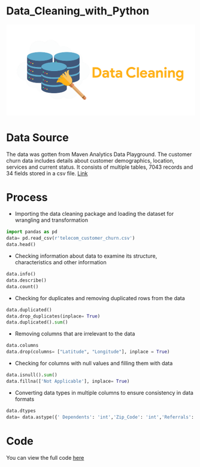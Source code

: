 # Data_Cleaning_with_Python
![](Intro_Image.png)

# Data Source
The data was gotten from Maven Analytics Data Playground. The customer churn data includes details about customer demographics, location, services and current status. It consists of multiple tables, 7043 records and 34 fields stored in a csv file. [Link](https://mavenanalytics.io/data-playground?search=customer%20churn)
# Process
- Importing the data cleaning package and loading the dataset for wrangling and transformation 
```python
import pandas as pd
data= pd.read_csv(r'telecom_customer_churn.csv')
data.head()
```
- Checking information about data to examine its structure, characteristics and other information 
```python
data.info()
data.describe()
data.count()
```
- Checking for duplicates and removing duplicated rows from the data
```python
data.duplicated()
data.drop_duplicates(inplace= True)
data.duplicated().sum()
```
- Removing columns that are irrelevant to the data
```python
data.columns
data.drop(columns= ["Latitude", "Longitude"], inplace = True)
```
- Checking for columns with null values and filling them with data
```python
data.isnull().sum()
data.fillna(['Not Applicable'], inplace= True)
```
- Converting data types in multiple columns to ensure consistency in data formats
```python
data.dtypes
data= data.astype({' Dependents': 'int','Zip_Code': 'int','Referrals': 'int','Tenure': 'int','Avg_Monthly_Long_Distance_Charges': 'int','Avg_Monthly_GB Download': 'int','Monthly_Charge': 'int','Total_Charges': 'int','Total_Refunds': 'int','Total_Extra_Data_Charges': 'int','Total_Long_Distance_Charges': 'int','Total_Revenue': 'int'})
```
# Code
You can view the full code [here](Data_Cleaning_with_Python.ipynb)
